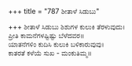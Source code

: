 +++
title = "787 ಶೀತಾಳೆ ಸಿಡುಬು"

+++
ಶೀತಾಳೆ ಸಿಡುಬು ಶಿಶುಗಳ ಕುಲುಕಿ ತೆರಳುವುದು।  
ಪ್ರೀತಿ ಕಾಮನೆಗಳಷ್ಟಿಷ್ಟು ಬೆಳೆದವರ॥  
ಯಾತನೆಗಳಿಂ ಕುದಿಸಿ ಕುಲುಕಿ ಬಳಿಕಾರುವುವು।  
ಕಾತರತೆ ಕಳೆಯೆ ಸುಖ - ಮಂಕುತಿಮ್ಮ॥  

